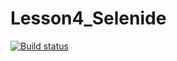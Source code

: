 # Lesson4_Selenide
[![Build status](https://ci.appveyor.com/api/projects/status/kpt9qivhor1973rq?svg=true)](https://ci.appveyor.com/project/ElenaMughi/lesson4-selenide)
